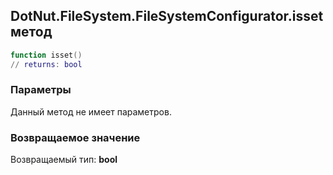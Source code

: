 ## DotNut.FileSystem.FileSystemConfigurator.isset метод


```lua
function isset()
// returns: bool
```


### Параметры

Данный метод не имеет параметров.

### Возвращаемое значение

Возвращаемый тип: **bool**


